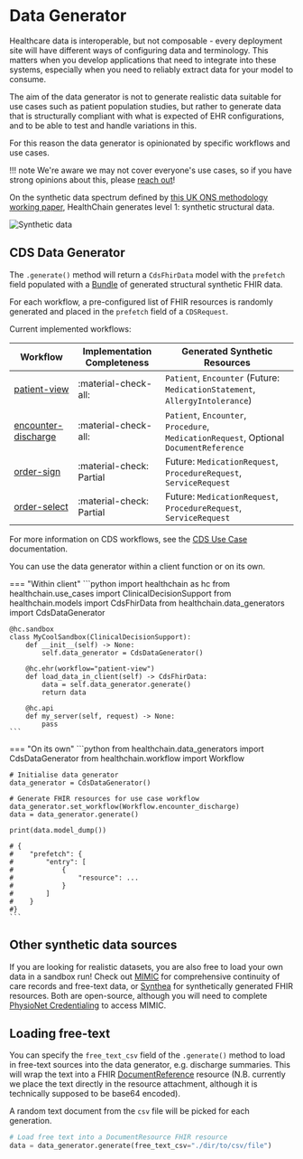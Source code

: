 # Data Generator

Healthcare data is interoperable, but not composable - every deployment site will have different ways of configuring data and terminology. This matters when you develop applications that need to integrate into these systems, especially when you need to reliably extract data for your model to consume.

The aim of the data generator is not to generate realistic data suitable for use cases such as patient population studies, but rather to generate data that is structurally compliant with what is expected of EHR configurations, and to be able to test and handle variations in this.

For this reason the data generator is opinionated by specific workflows and use cases.

!!! note
    We're aware we may not cover everyone's use cases, so if you have strong opinions about this, please [reach out](https://discord.gg/UQC6uAepUz)!

On the synthetic data spectrum defined by [this UK ONS methodology working paper](https://www.ons.gov.uk/methodology/methodologicalpublications/generalmethodology/onsworkingpaperseries/onsmethodologyworkingpaperseriesnumber16syntheticdatapilot#:~:text=Synthetic%20data%20at%20ONS&text=Synthetic%20data%20is%20created%20by,that%20provided%20the%20original%20data.%E2%80%9D), HealthChain generates level 1: synthetic structural data.

![Synthetic data](../../assets/images/synthetic_data_ons.png)

## CDS Data Generator

The `.generate()` method will return a `CdsFhirData` model with the `prefetch` field populated with a [Bundle](https://build.fhir.org/bundle.html) of generated structural synthetic FHIR data.

For each workflow, a pre-configured list of FHIR resources is randomly generated and placed in the `prefetch` field of a `CDSRequest`.

Current implemented workflows:

| Workflow      | Implementation Completeness        | Generated Synthetic Resources |
| ----------- | ------------------------------------ | -----------------------------
| [patient-view](https://cds-hooks.org/hooks/patient-view/) | :material-check-all:  | `Patient`, `Encounter` (Future: `MedicationStatement`, `AllergyIntolerance`)|
| [encounter-discharge](https://cds-hooks.org/hooks/encounter-discharge/)| :material-check-all: | `Patient`, `Encounter`, `Procedure`, `MedicationRequest`, Optional `DocumentReference` |
| [order-sign](https://cds-hooks.org/hooks/order-sign/)| :material-check: Partial | Future: `MedicationRequest`, `ProcedureRequest`, `ServiceRequest` |
| [order-select](https://cds-hooks.org/hooks/order-select/) | :material-check: Partial | Future: `MedicationRequest`, `ProcedureRequest`, `ServiceRequest` |

For more information on CDS workflows, see the [CDS Use Case](../sandbox/use_cases/cds.md) documentation.

You can use the data generator within a client function or on its own.

=== "Within client"
    ```python
    import healthchain as hc
    from healthchain.use_cases import ClinicalDecisionSupport
    from healthchain.models import CdsFhirData
    from healthchain.data_generators import CdsDataGenerator

    @hc.sandbox
    class MyCoolSandbox(ClinicalDecisionSupport):
        def __init__(self) -> None:
            self.data_generator = CdsDataGenerator()

        @hc.ehr(workflow="patient-view")
        def load_data_in_client(self) -> CdsFhirData:
            data = self.data_generator.generate()
            return data

        @hc.api
        def my_server(self, request) -> None:
            pass
    ```


=== "On its own"
    ```python
    from healthchain.data_generators import CdsDataGenerator
    from healthchain.workflow import Workflow

    # Initialise data generator
    data_generator = CdsDataGenerator()

    # Generate FHIR resources for use case workflow
    data_generator.set_workflow(Workflow.encounter_discharge)
    data = data_generator.generate()

    print(data.model_dump())

    # {
    #    "prefetch": {
    #        "entry": [
    #            {
    #                "resource": ...
    #            }
    #        ]
    #    }
    #}
    ```

<!-- You can pass in parameters in `contraint` argument to limit the general form of the FHIR resources you get back, but this feature is experimental. Arguments supported are:
- `"has_medication_request"`
- `"has_problem_list"`
- `"has_procedures"`
- `"long_encounter_period"`

```python
data_generator.generate(constrain=["has_medication_requests"])
```
-->

## Other synthetic data sources

If you are looking for realistic datasets, you are also free to load your own data in a sandbox run! Check out [MIMIC](https://mimic.mit.edu/) for comprehensive continuity of care records and free-text data, or [Synthea](https://synthetichealth.github.io/synthea/) for synthetically generated FHIR resources. Both are open-source, although you will need to complete [PhysioNet Credentialing](https://mimic.mit.edu/docs/gettingstarted/) to access MIMIC.

## Loading free-text

You can specify the `free_text_csv` field of the `.generate()` method to load in free-text sources into the data generator, e.g. discharge summaries. This will wrap the text into a FHIR [DocumentReference](https://build.fhir.org/documentreference.html) resource (N.B. currently we place the text directly in the resource attachment, although it is technically supposed to be base64 encoded).

A random text document from the `csv` file will be picked for each generation.

```python
# Load free text into a DocumentResource FHIR resource
data = data_generator.generate(free_text_csv="./dir/to/csv/file")
```
